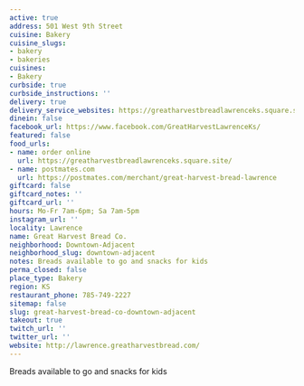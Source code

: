 ```yaml
---
active: true
address: 501 West 9th Street
cuisine: Bakery
cuisine_slugs:
- bakery
- bakeries
cuisines:
- Bakery
curbside: true
curbside_instructions: ''
delivery: true
delivery_service_websites: https://greatharvestbreadlawrenceks.square.site/
dinein: false
facebook_url: https://www.facebook.com/GreatHarvestLawrenceKs/
featured: false
food_urls:
- name: order online
  url: https://greatharvestbreadlawrenceks.square.site/
- name: postmates.com
  url: https://postmates.com/merchant/great-harvest-bread-lawrence
giftcard: false
giftcard_notes: ''
giftcard_url: ''
hours: Mo-Fr 7am-6pm; Sa 7am-5pm
instagram_url: ''
locality: Lawrence
name: Great Harvest Bread Co.
neighborhood: Downtown-Adjacent
neighborhood_slug: downtown-adjacent
notes: Breads available to go and snacks for kids
perma_closed: false
place_type: Bakery
region: KS
restaurant_phone: 785-749-2227
sitemap: false
slug: great-harvest-bread-co-downtown-adjacent
takeout: true
twitch_url: ''
twitter_url: ''
website: http://lawrence.greatharvestbread.com/
---
```


Breads available to go and snacks for kids